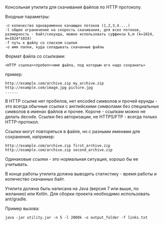Консольная утилита для скачивания файлов по HTTP протоколу.

Входные параметры:

    -n количество одновременно качающих потоков (1,2,3,4....)
	-l общее ограничение на скорость скачивания, для всех потоков, размерность - байт/секунда, можно использовать суффиксы k,m (k=1024, m=1024*1024)
	-f путь к файлу со списком ссылок
	-o имя папки, куда складывать скачанные файлы

Формат файла со ссылками:

	<HTTP ссылка><пробел><имя файла, под которым его надо сохранить>

пример:

	http://example.com/archive.zip my_archive.zip
	http://example.com/image.jpg picture.jpg
	......


В HTTP ссылке нет пробелов, нет encoded символов и прочей ерунды - это всегда обычные ссылки с английскими символами без специальных символов в именах файлов и прочее. Короче - ссылкам можно не делать decode. Ссылки без авторизации, не HTTPS/FTP - всегда только HTTP-протокол.

Ссылки могут повторяться в файле, но с разными именами для сохранения, например:

	http://example.com/archive.zip first_archive.zip
	http://example.com/archive.zip second_archive.zip

Одинаковые ссылки - это нормальная ситуация, хорошо бы ее учитывать.

В конце работы утилита должна выводить статистику - время работы и количество скачанных байт.

Утилита должна быть написана на Java (версия 7 или выше, по желанию) или Kotlin.
Для сборки проекта необходимо использовать ant/gradle.

Пример вызова:

	java -jar utility.jar -n 5 -l 2000k -o output_folder -f links.txt
